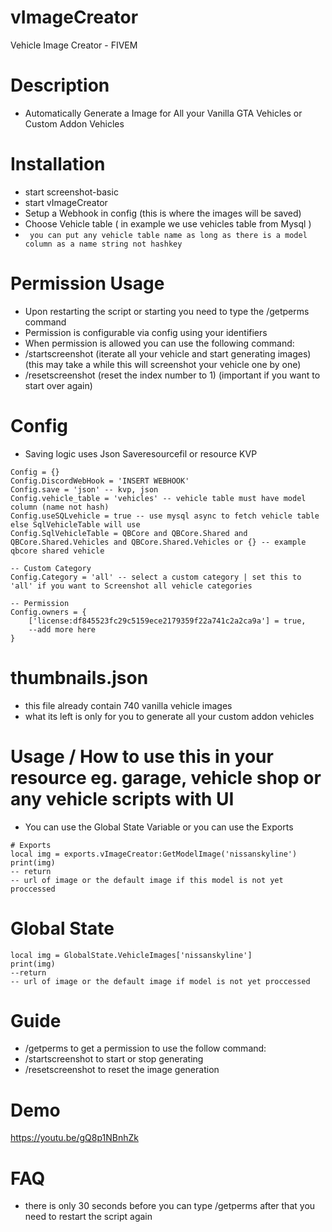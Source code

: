 # vImageCreator
Vehicle Image Creator - FIVEM

# Description
- Automatically Generate a Image for All your Vanilla GTA Vehicles or Custom Addon Vehicles

# Installation
- start screenshot-basic
- start vImageCreator
- Setup a Webhook in config (this is where the images will be saved)
- Choose Vehicle table ( in example we use vehicles table from Mysql )
- ` you can put any vehicle table name as long as there is a model column as a name string not hashkey`

# Permission Usage
- Upon restarting the script or starting you need to type the /getperms command
- Permission is configurable via config using your identifiers
- When permission is allowed you can use the following command:
- /startscreenshot (iterate all your vehicle and start generating images) (this may take a while this will screenshot your vehicle one by one)
- /resetscreenshot (reset the index number to 1) (important if you want to start over again)

# Config
- Saving logic uses Json Saveresourcefil or resource KVP
```
Config = {}
Config.DiscordWebHook = 'INSERT WEBHOOK'
Config.save = 'json' -- kvp, json
Config.vehicle_table = 'vehicles' -- vehicle table must have model column (name not hash)
Config.useSQLvehicle = true -- use mysql async to fetch vehicle table else SqlVehicleTable will use
Config.SqlVehicleTable = QBCore and QBCore.Shared and QBCore.Shared.Vehicles and QBCore.Shared.Vehicles or {} -- example qbcore shared vehicle

-- Custom Category
Config.Category = 'all' -- select a custom category | set this to 'all' if you want to Screenshot all vehicle categories

-- Permission
Config.owners = {
    ['license:df845523fc29c5159ece2179359f22a741c2a2ca9a'] = true,
    --add more here
}
```

# thumbnails.json
- this file already contain 740 vanilla vehicle images
- what its left is only for you to generate all your custom addon vehicles

# Usage / How to use this in your resource eg. garage, vehicle shop or any vehicle scripts with UI
- You can use the Global State Variable or you can use the Exports
```
# Exports
local img = exports.vImageCreator:GetModelImage('nissanskyline')
print(img)
-- return
-- url of image or the default image if this model is not yet proccessed
```
# Global State
```
local img = GlobalState.VehicleImages['nissanskyline']
print(img)
--return
-- url of image or the default image if model is not yet proccessed
```

# Guide
- /getperms to get a permission to use the follow command:
- /startscreenshot to start or stop generating
- /resetscreenshot to reset the image generation

# Demo
https://youtu.be/gQ8p1NBnhZk

# FAQ
- there is only 30 seconds before you can type /getperms after that you need to restart the script again
